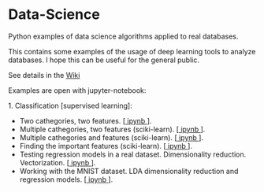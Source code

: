 # Data-Science

Python examples of data science algorithms applied to real databases.

This contains some examples of the usage of deep learning tools to analyze databases.
I hope this can be useful for the general public.

See details in the <a href="https://github.com/trangel/Data-Science/wiki">Wiki</a>

Examples are open with jupyter-notebook:
<p>
1. Classification [supervised learning]: <br />
<ul>
  <li>Two cathegories, two features. 
  [<a href="https://github.com/trangel/Data-Science/blob/master/logistic-regression.ipynb"> ipynb </a>].
  </li>
  <li>Multiple cathegories, two features (sciki-learn). 
    [<a href="https://github.com/trangel/Data-Science/blob/master/logistic-regression-sciki.ipynb"> ipynb </a>].
  </li>
  <li>Multiple cathegories and features (sciki-learn). 
    [<a href="https://github.com/trangel/Data-Science/blob/master/seeds-sciki-mfeatures.ipynb"> ipynb </a>].
  </li>
  <li>Finding the important features (sciki-learn). 
    [<a href="https://github.com/trangel/Data-Science/blob/master/plot_forest_importances.ipynb"> ipynb </a>].
  </li>
  <li>Testing regression models in a real dataset. Dimensionality reduction. Vectorization.
    [<a href="https://github.com/trangel/Data-Science/blob/master/UCL-adult-vectorizer.ipynb"> ipynb </a>].
  </li>
  <li>Working with the MNIST dataset. LDA dimensionality reduction and regression models.
    [<a href="https://github.com/trangel/Data-Science/blob/master/MNIST\ dimensionality\ reduction.ipynb"> ipynb </a>].
  </li>    
</ul>
</p>
